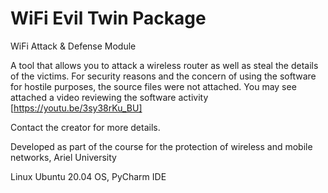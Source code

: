 # WiFi Evil Twin Package
‫‪WiFi‬‬ ‫‪Attack‬‬ ‫&amp;‬ ‫‪Defense‬‬ ‫‪Module‬‬

A tool that allows you to attack a wireless router as well as steal the details of the victims.
For security reasons and the concern of using the software for hostile purposes, the source files were not attached. 
You may see attached a video reviewing the software activity [https://youtu.be/3sy38rKu_BU]

Contact the creator for more details. 

Developed as part of the course for the protection of wireless and mobile networks, Ariel University

Linux Ubuntu 20.04 OS, PyCharm IDE
